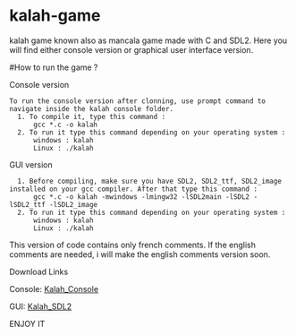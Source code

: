 # kalah-game
kalah game known also as mancala game made with C and SDL2. Here you will find either console version or graphical user interface version.

#How to run the game ?

  Console version
  
    To run the console version after clonning, use prompt command to navigate inside the kalah console folder. 
      1. To compile it, type this command :
          gcc *.c -o kalah
      2. To run it type this command depending on your operating system : 
          windows : kalah
          Linux : ./kalah
  
   GUI version
  
      1. Before compiling, make sure you have SDL2, SDL2_ttf, SDL2_image installed on your gcc compiler. After that type this command : 
          gcc *.c -o kalah -mwindows -lmingw32 -lSDL2main -lSDL2 -lSDL2_ttf -lSDL2_image
      2. To run it type this command depending on your operating system :
          windows : kalah
          Linux : ./kalah
          
 This version of code contains only french comments. If the english comments are needed, i will make the english comments version soon.
 
Download Links
 
  Console: [Kalah_Console](http://www.mediafire.com/file/dea7hup4amralo9/Kalah_Console.rar/file) 
    
  GUI: [Kalah_SDL2](http://www.mediafire.com/file/qzxo0g3myhcpbt1/Kalah_SDL2.rar/file)
  
 
 ENJOY IT
    

